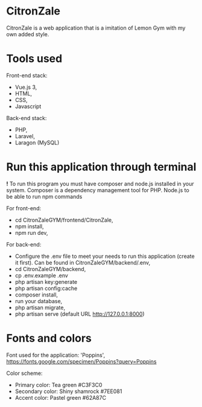 # CitronZale

CitronZale is a web application that is a imitation of Lemon Gym with my own added style.

# Tools used

Front-end stack:
  -  Vue.js 3,
  -  HTML,
  -  CSS,
  -  Javascript

Back-end stack:
  - PHP,
  - Laravel,
  - Laragon (MySQL) 


# Run this application through terminal
**!** To run this program you must have composer and node.js installed in your system. Composer is a dependency management tool for PHP. Node.js to be able to run npm commands


For front-end:
  - cd CitronZaleGYM/frontend/CitronZale,
  - npm install,
  - npm run dev,

For back-end:
  - Configure the .env file to meet your needs to run this application (create it first). Can be found in CitronZaleGYM/backend/.env,
  - cd CitronZaleGYM/backend,
  - cp .env.example .env
  - php artisan key:generate
  - php artisan config:cache
  - composer install,
  - run your database,
  - php artisan migrate,
  - php artisan serve (default URL http://127.0.0.1:8000)

# Fonts and colors

Font used for the application: 'Poppins', https://fonts.google.com/specimen/Poppins?query=Poppins

Color scheme:
  - Primary color: Tea green #C3F3C0
  - Secondary color: Shiny shamrock #7EE081
  - Accent color: Pastel green #62A87C
